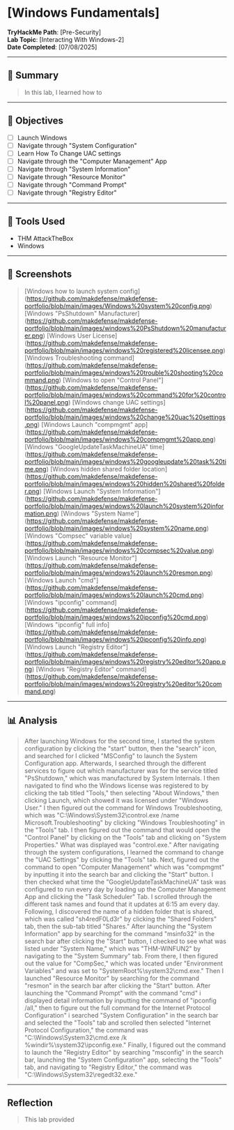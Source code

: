 # [Windows Fundamentals]

**TryHackMe Path**: [Pre-Security]  
**Lab Topic**: [Interacting With Windows-2]  
**Date Completed**: [07/08/2025]

---

## 🧠 Summary

> In this lab, I learned how to 

---

## 🎯 Objectives
- [ ] Launch Windows
- [ ] Navigate through "System Configuration"
- [ ] Learn How To Change UAC settings
- [ ] Navigate through the "Computer Management" App
- [ ] Navigate through "System Information"
- [ ] Navigate through "Resource Monitor"
- [ ] Navigate through "Command Prompt"
- [ ] Navigate through "Registry Editor"
      
---

## 🧰 Tools Used
- THM AttackTheBox
- Windows

---

## 📸 Screenshots

> [Windows how to launch system config] (https://github.com/makdefense/makdefense-portfolio/blob/main/images/Windows%20system%20config.png)
> [Windows "PsShutdown" Manufacturer] (https://github.com/makdefense/makdefense-portfolio/blob/main/images/windows%20PsShutdown%20manufacturer.png)
> [Windows User License] (https://github.com/makdefense/makdefense-portfolio/blob/main/images/windows%20registered%20licensee.png)
> [Windows Troubleshooting command] (https://github.com/makdefense/makdefense-portfolio/blob/main/images/windows%20trouble%20shooting%20command.png)
> [Windows to open "Control Panel"] (https://github.com/makdefense/makdefense-portfolio/blob/main/images/windows%20command%20for%20control%20panel.png)
> [Windows change UAC settings] (https://github.com/makdefense/makdefense-portfolio/blob/main/images/windows%20change%20uac%20settings.png)
> [Windows Launch "compmgmt" app] (https://github.com/makdefense/makdefense-portfolio/blob/main/images/windows%20compmgmt%20app.png)
> [Windows "GoogleUpdateTaskMachineUA" time] (https://github.com/makdefense/makdefense-portfolio/blob/main/images/windows%20googleupdate%20task%20time.png)
> [Windows hidden shared folder location] (https://github.com/makdefense/makdefense-portfolio/blob/main/images/windows%20hidden%20shared%20folder.png)
> [Windows Launch "System Information"] (https://github.com/makdefense/makdefense-portfolio/blob/main/images/windows%20launch%20system%20information.png)
> [Windows "System Name"] (https://github.com/makdefense/makdefense-portfolio/blob/main/images/windows%20system%20name.png)
> [Windows "Compsec" variable value] (https://github.com/makdefense/makdefense-portfolio/blob/main/images/windows%20compsec%20value.png)
> [Windows Launch "Resource Monitor"] (https://github.com/makdefense/makdefense-portfolio/blob/main/images/windows%20launch%20resmon.png)
> [Windows Launch "cmd"] (https://github.com/makdefense/makdefense-portfolio/blob/main/images/windows%20launch%20cmd.png)
> [Windows "ipconfig" command] (https://github.com/makdefense/makdefense-portfolio/blob/main/images/windows%20ipconfig%20cmd.png)
> [Windows "ipconfig" full info] (https://github.com/makdefense/makdefense-portfolio/blob/main/images/windows%20ipconfig%20info.png)
> [Windows Launch "Registry Editor"] (https://github.com/makdefense/makdefense-portfolio/blob/main/images/windows%20registry%20editor%20app.png)
> [Windows "Registry Editor" command] (https://github.com/makdefense/makdefense-portfolio/blob/main/images/windows%20registry%20editor%20command.png)

---

## 📊 Analysis

> After launching Windows for the second time, I started the system configuration by clicking the "start" button, then the "search" icon, and searched for
I clicked "MSConfig" to launch the System Configuration app. Afterwards, I searched through the different services to figure out which manufacturer was for the
service titled "PsShutdown," which was manufactured by System Internals. I then navigated to find who the Windows license was registered to by clicking the tab
titled "Tools," then selecting "About Windows," then clicking Launch, which showed it was licensed under "Windows User." I then figured out the command for Windows
Troubleshooting, which was "C:\Windows\System32\control.exe /name Microsoft.Troubleshooting" by clicking "Windows Troubleshooting" in the "Tools" tab. I then figured
out the command that would open the "Control Panel" by clicking on the "Tools" tab and clicking on "System Properties." What was displayed was "control.exe." After navigating
through the system configurations, I learned the command to change the "UAC Settings" by clicking the "Tools" tab. Next, figured out the command to open "Computer Management"
which was "compmgmt" by inputting it into the search bar and clicking the "Start" button. I then checked what time the "GoogleUpdateTaskMachineUA" task was configured to run every day
by loading up the Computer Management App and clicking the "Task Scheduler" Tab. I scrolled through the different task names and found that it updates at 6:15 am every day. Following, I discovered
the name of a hidden folder that is shared, which was called "sh4redF0Ld3r" by clicking the "Shared Folders" tab, then the sub-tab titled "Shares." After launching the "System Information" app
by searching for the command "msinfo32" in the search bar after clicking the "Start" button, I checked to see what was listed under "System Name," which was "THM-WINFUN2" by navigating to the
"System Summary" tab. From there, I then figured out the value for "CompSec," which was located under "Environment Variables" and was set to "SystemRoot%\system32\cmd.exe." Then I launched
"Resource Monitor" by searching for the command "resmon" in the search bar after clicking the "Start" button. After launching the "Command Prompt" with the command "cmd" i displayed detail
information by inputting the command of "ipconfig /all," then to figure out the full command for the Internet Protocol Configuration" i searched "System Configuration" in the search
bar and selected the "Tools" tab and scrolled then selected "Internet Protocol Configuration," the command was "C:\Windows\System32\cmd.exe /k %windir%\system32\ipconfig.exe." Finally,
I figured out the command to launch the "Registry Editor" by searching "msconfig" in the search bar, launching the "System Configuration" app, selecting the "Tools" tab, and navigating to
"Registry Editor," the command was "C:\Windows\System32\regedt32.exe."

---



## Reflection

> This lab provided 
